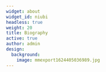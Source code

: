 ```yaml
---
widget: about
widget_id: niubi
headless: true
weight: 20
title: Biography
active: true
author: admin
design:
  background:
    image: mmexport1624405036989.jpg
---
```

